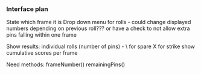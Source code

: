 ### Interface plan

State which frame it is
Drop down menu for rolls - could change displayed numbers depending on previous roll???
or have a check to not allow extra pins falling within one frame

Show results: individual rolls (number of pins) - \ for spare X for strike
show cumulative scores per frame

Need methods:
frameNumber()
remainingPins()
